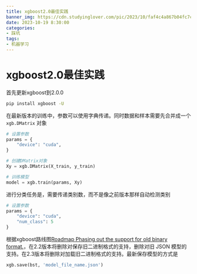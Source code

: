 ```yaml
---
title: xgboost2.0最佳实践
banner_img: https://cdn.studyinglover.com/pic/2023/10/faf4c4a867b04fc7cc77110926bf2d43.png
date: 2023-10-19 8:30:00
categories:
- 踩坑
tags:
- 机器学习
---
```

# xgboost2.0最佳实践
首先更新xgboost到2.0.0
```bash
pip install xgboost -U 
```

在最新版本的训练中，参数可以使用字典传递。同时数据和样本需要先合并成一个`xgb.DMatrix` 对象
```python
# 设置参数
params = {
    "device": "cuda",
}

# 创建DMatrix对象
Xy = xgb.DMatrix(X_train, y_train)

# 训练模型
model = xgb.train(params, Xy)
```

进行分类任务是，需要传递类别数，而不是像之前版本那样自动检测类别
```python
# 设置参数
params = {
    "device": "cuda",
    "num_class": 5
}
```

根据xgboost路线图[Roadmap Phasing out the support for old binary format.](https://github.com/dmlc/xgboost/issues/7547)，在2.2版本将删除对保存旧二进制格式的支持，删除对旧 JSON 模型的支持。在2.3版本将删除对加载旧二进制格式的支持。最新保存模型的方式是
```python
xgb.save(bst, 'model_file_name.json')
```
